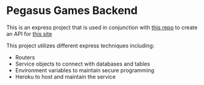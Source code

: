 # Pegasus Games Backend


This is an express project that is used in conjunction with [this repo](https://github.com/king-sawyer/Pegasus-Games) to create an API for [this site](https://pegasus-games.king-sawyer.vercel.app/)


This project utilizes different express techniques including:
- Routers
- Service objects to connect with databases and tables
- Environment variables to maintain secure programming 
- Heroku to host and maintain the service
